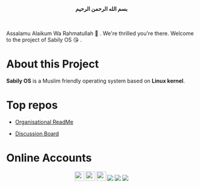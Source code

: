 <div align=center>
    <b>
        بسم الله الرحمن الرحيم
    </b>
</div>
<br>
<br>

<!-- ![banner.png](https://raw.githubusercontent.com/CrescentOS-repo/.github/master/profile/cos-banner.png)   -->


Assalamu Alaikum Wa Rahmatullah :wave: . We're thrilled you're there. Welcome to the project of Sabily OS :kissing_heart: .

# About this Project

**Sabily OS** is a Muslim friendly operating system based on **Linux kernel**.   

# Top repos

- [Organisational ReadMe](https://github.com/sabily-os/.github)


- [Discussion Board](https://github.com/sabily-os/discussion-board)

<!-- - [Package Repo](#) -->

<!-- - [Wiki](#) -->

# Online Accounts

<div align="center">

  <a href="https://crescent-os.xyz/"><img src="https://img.shields.io/badge/Website-black?style=for-the-badge&logo=Workplace" height=25></a>
  <a href="https://t.me/sabily_os"><img src="https://img.shields.io/badge/Telegram-blue?style=for-the-badge&logo=Telegram" height=25></a>
  <a href="mailto:contact@crescent-os.xyz"><img src="https://img.shields.io/badge/Email-lightgrey?style=for-the-badge&logo=maildotru" height=25></a>
  <a href="https://join.slack.com/t/slack-vhl9697/shared_invite/zt-y2lna8fa-xKwSx64AFXD6uuc18nl0Ug"><img src="https://img.shields.io/badge/Slack%20Channel-4a154b?style=for-the-badge&logo=slack"></a>
  <a href="https://discord.gg/WgU5zqWy"><img src="https://img.shields.io/badge/Discord%20Server-5865f2?style=for-the-badge&logo=discord"></a>
  <a href="https://opencollective.com/crescentos"><img src="https://img.shields.io/badge/Sponsor%20@%20Open%20Collective-blue?style=for-the-badge&logo=opencollective"></a>
  <!--   <a href="https://twitter.com/rafidalhaque"><img src="https://img.shields.io/badge/Twitter-@rafidalhaque-blue?style=for-the-badge&logo=twitter" height=25></a> -->
  <!--   <a href="https://github.com/sponsors/crescent-os"><img src="https://img.shields.io/badge/Sponsor%20@%20Github-black?style=for-the-badge&logo=github"></a> -->
</div>

<!-- To make another badges go to: https://shields.io/ >
